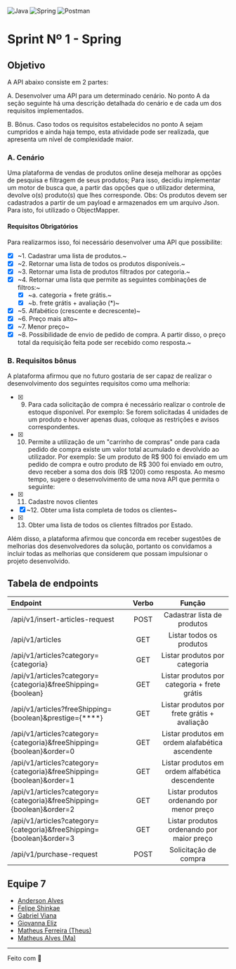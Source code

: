 ![Java](https://img.shields.io/badge/java-%23ED8B00.svg?style=for-the-badge&logo=java&logoColor=white)
![Spring](https://img.shields.io/badge/spring-%236DB33F.svg?style=for-the-badge&logo=spring&logoColor=white)
![Postman](https://img.shields.io/badge/Postman-FF6C37?style=for-the-badge&logo=postman&logoColor=white)

# Sprint Nº 1 - Spring

## Objetivo

A API abaixo consiste em 2 partes:

A. Desenvolver uma API para um determinado cenário. No ponto A da seção
seguinte há uma descrição detalhada do cenário e de cada um dos requisitos
implementados.

B. Bônus. Caso todos os requisitos estabelecidos no ponto A sejam cumpridos e ainda
haja tempo, esta atividade pode ser realizada, que apresenta um nível de
complexidade maior.

### A. Cenário
Uma plataforma de vendas de produtos online deseja melhorar as opções de pesquisa e
filtragem de seus produtos; Para isso, decidiu implementar um motor de busca que, a
partir das opções que o utilizador determina, devolve o(s) produto(s) que lhes
corresponde. Obs: Os produtos devem ser cadastrados a partir de um payload e
armazenados em um arquivo Json. Para isto, foi utilizado o ObjectMapper.


#### Requisitos Obrigatórios 

Para realizarmos isso, foi necessário desenvolver uma API que possibilite:
- [x] ~1. Cadastrar uma lista de produtos.~ 
- [x] ~2. Retornar uma lista de todos os produtos disponíveis.~
- [x] ~3. Retornar uma lista de produtos filtrados por categoria.~
- [x] ~4. Retornar uma lista que permite as seguintes combinações de filtros:~
  - [x] ~a. categoria + frete grátis.~
  - [x] ~b. frete grátis + avaliação (*)~
- [x] ~5. Alfabético (crescente e decrescente)~
- [x] ~6. Preço mais alto~
- [x] ~7. Menor preço~
- [x] ~8. Possibilidade de envio de pedido de compra. A partir disso, o preço total da
requisição feita pode ser recebido como resposta.~

### B. Requisitos bônus

A plataforma afirmou que no futuro gostaria de ser capaz de realizar o desenvolvimento
dos seguintes requisitos como uma melhoria:

- [x] 9. Para cada solicitação de compra é necessário realizar o controle de estoque
disponível. Por exemplo: Se forem solicitadas 4 unidades de um produto e houver
apenas duas, coloque as restrições e avisos correspondentes.
- [x] 10. Permite a utilização de um "carrinho de compras" onde para cada pedido de
compra existe um valor total acumulado e devolvido ao utilizador. Por exemplo: Se
um produto de R$ 900 foi enviado em um pedido de compra e outro produto de
R$ 300 foi enviado em outro, devo receber a soma dos dois (R$ 1200) como
resposta.
Ao mesmo tempo, sugere o desenvolvimento de uma nova API que permita o
seguinte:
- [x] 11. Cadastre novos clientes
- [x] ~12. Obter uma lista completa de todos os clientes~
- [x] 13. Obter uma lista de todos os clientes filtrados por Estado.


Além disso, a plataforma afirmou que concorda em receber sugestões de melhorias dos
desenvolvedores da solução, portanto os convidamos a incluir todas as melhorias que
considerem que possam impulsionar o projeto desenvolvido.

## Tabela de endpoints

| Endpoint                                                             | Verbo |                     Função                      |
|:---------------------------------------------------------------------|:-----:|:-----------------------------------------------:|
| /api/v1/insert-articles-request                                      | POST  |           Cadastrar lista de produtos           |
| /api/v1/articles                                                     |  GET  |            Listar todos os produtos             |
| /api/v1/articles?category={categoria}                                |  GET  |          Listar produtos por categoria          |
| /api/v1/articles?category={categoria}&freeShipping={boolean}         |  GET  |  Listar produtos por categoria + frete grátis   |
| /api/v1/articles?freeShipping={boolean}&prestige={****}              |  GET  |  Listar produtos por frete grátis + avaliação   |
| /api/v1/articles?category={categoria}&freeShipping={boolean}&order=0 |  GET  | Listar produtos em ordem alafabética ascendente |
| /api/v1/articles?category={categoria}&freeShipping={boolean}&order=1      |  GET  | Listar produtos em ordem alfabética descendente |
| /api/v1/articles?category={categoria}&freeShipping={boolean}&order=2      |  GET  |    Listar produtos ordenando por menor preço    |
| /api/v1/articles?category={categoria}&freeShipping={boolean}&order=3      |  GET  |    Listar produtos ordenando por maior preço    |
| /api/v1/purchase-request                                             | POST  |              Solicitação de compra              |

## Equipe 7

- [Anderson Alves](https://github.com/andmalves)
- [Felipe Shinkae](https://github.com/fyshinkae)
- [Gabriel Viana](https://github.com/gabvteixeira)
- [Giovanna Eliz](https://github.com/giovannaelizs)
- [Matheus Ferreira (Theus)](https://github.com/matheusFerreira-meli)
- [Matheus Alves (Ma)](https://github.com/matheusaralves)

---
Feito com 💛 

